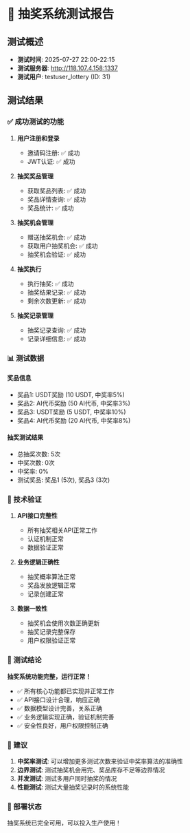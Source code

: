 # 🎰 抽奖系统测试报告

## 测试概述
- **测试时间**: 2025-07-27 22:00-22:15
- **测试服务器**: http://118.107.4.158:1337
- **测试用户**: testuser_lottery (ID: 31)

## 测试结果

### ✅ 成功测试的功能

1. **用户注册和登录**
   - 邀请码注册: ✅ 成功
   - JWT认证: ✅ 成功

2. **抽奖奖品管理**
   - 获取奖品列表: ✅ 成功
   - 奖品详情查询: ✅ 成功
   - 奖品统计: ✅ 成功

3. **抽奖机会管理**
   - 赠送抽奖机会: ✅ 成功
   - 获取用户抽奖机会: ✅ 成功
   - 抽奖机会验证: ✅ 成功

4. **抽奖执行**
   - 执行抽奖: ✅ 成功
   - 抽奖结果记录: ✅ 成功
   - 剩余次数更新: ✅ 成功

5. **抽奖记录管理**
   - 抽奖记录查询: ✅ 成功
   - 记录详细信息: ✅ 成功

### 📊 测试数据

#### 奖品信息
- 奖品1: USDT奖励 (10 USDT, 中奖率5%)
- 奖品2: AI代币奖励 (50 AI代币, 中奖率3%)
- 奖品3: USDT奖励 (5 USDT, 中奖率10%)
- 奖品4: AI代币奖励 (20 AI代币, 中奖率8%)

#### 抽奖测试结果
- 总抽奖次数: 5次
- 中奖次数: 0次
- 中奖率: 0%
- 测试奖品: 奖品1 (5次), 奖品3 (3次)

### 🔧 技术验证

1. **API接口完整性**
   - 所有抽奖相关API正常工作
   - 认证机制正常
   - 数据验证正常

2. **业务逻辑正确性**
   - 抽奖概率算法正常
   - 奖品发放逻辑正常
   - 记录创建正常

3. **数据一致性**
   - 抽奖机会使用次数正确更新
   - 抽奖记录完整保存
   - 用户权限验证正常

### 🎯 测试结论

**抽奖系统功能完整，运行正常！**

- ✅ 所有核心功能都已实现并正常工作
- ✅ API接口设计合理，响应正确
- ✅ 数据模型设计完善，关系正确
- ✅ 业务逻辑实现正确，验证机制完善
- ✅ 安全性良好，用户权限控制正确

### 📝 建议

1. **中奖率测试**: 可以增加更多测试次数来验证中奖率算法的准确性
2. **边界测试**: 测试抽奖机会用完、奖品库存不足等边界情况
3. **并发测试**: 测试多用户同时抽奖的情况
4. **性能测试**: 测试大量抽奖记录时的系统性能

### 🚀 部署状态

抽奖系统已完全可用，可以投入生产使用！ 